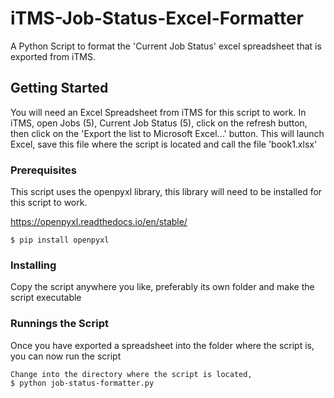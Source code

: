 # iTMS-Job-Status-Excel-Formatter
A Python Script to format the 'Current Job Status' excel spreadsheet that is exported from iTMS.

## Getting Started

You will need an Excel Spreadsheet from iTMS for this script to work. In iTMS, open Jobs (5), Current Job Status (5), click on the refresh button, then click on the 'Export the list to Microsoft Excel...' button. This will launch Excel, save this file where the script is located and call the file 'book1.xlsx'

### Prerequisites

This script uses the openpyxl library, this library will need to be installed for this script to work.

https://openpyxl.readthedocs.io/en/stable/

```
$ pip install openpyxl
```

### Installing

Copy the script anywhere you like, preferably its own folder and make the script executable

### Runnings the Script

Once you have exported a spreadsheet into the folder where the script is, you can now run the script


```
Change into the directory where the script is located,
$ python job-status-formatter.py
```
